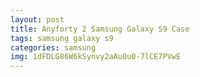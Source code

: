 ```yaml
---
layout: post
title: Anyforty 2 Samsung Galaxy S9 Case
tags: samsung galaxy s9
categories: samsung
img: 1dFDLG86W6kSynvy2aAu0u0-7lCE7PVwE
---
```

